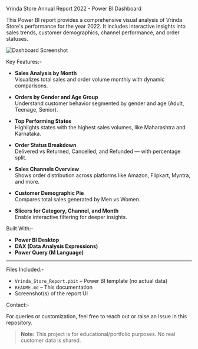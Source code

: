 Vrinda Store Annual Report 2022 - Power BI Dashboard

This Power BI report provides a comprehensive visual analysis of Vrinda Store's performance for the year 2022. It includes interactive insights into sales trends, customer demographics, channel performance, and order statuses.

![Dashboard Screenshot](./0c7ec4ff-4ba6-421a-911c-042919a54c2e.png)


Key Features:-

- **Sales Analysis by Month**  
  Visualizes total sales and order volume monthly with dynamic comparisons.

- **Orders by Gender and Age Group**  
  Understand customer behavior segmented by gender and age (Adult, Teenage, Senior).

- **Top Performing States**  
  Highlights states with the highest sales volumes, like Maharashtra and Karnataka.

- **Order Status Breakdown**  
  Delivered vs Returned, Cancelled, and Refunded — with percentage split.

- **Sales Channels Overview**  
  Shows order distribution across platforms like Amazon, Flipkart, Myntra, and more.

- **Customer Demographic Pie**  
  Compares total sales generated by Men vs Women.

- **Slicers for Category, Channel, and Month**  
  Enable interactive filtering for deeper insights.


Built With:-

- **Power BI Desktop**
- **DAX (Data Analysis Expressions)**
- **Power Query (M Language)**

---

Files Included:-

- `Vrinda_Store_Report.pbit` – Power BI template (no actual data)
- `README.md` – This documentation
- Screenshot(s) of the report UI

 Contact:-

For queries or customization, feel free to reach out or raise an issue in this repository.


> **Note:** This project is for educational/portfolio purposes. No real customer data is shared.

